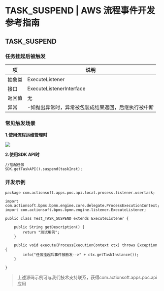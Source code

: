 # TASK_SUSPEND | AWS 流程事件开发参考指南

## TASK_SUSPEND

### 任务挂起后被触发

项 | 说明  
---|---  
抽象类 | ExecuteListener  
接口 | ExecuteListenerInterface  
返回值 | 无  
异常 | -如抛出异常时，异常被包装成结果返回，后继执行被中断  
  
### 常见触发场景

**1.使用流程运维管理时**

![](https://docs.awspaas.com/reference-guide/aws-paas-process-listener-reference-guide/activity_event/4.png)

**2.使用SDK API时**
    
    
    //挂起任务
    SDK.getTaskAPI().suspend(taskInst);
    

### 开发示例
    
    
    package com.actionsoft.apps.poc.api.local.process.listener.usertask;
    
    import com.actionsoft.bpms.bpmn.engine.core.delegate.ProcessExecutionContext;
    import com.actionsoft.bpms.bpmn.engine.listener.ExecuteListener;
    
    public class Test_TASK_SUSPEND extends ExecuteListener {
    
        public String getDescription() {
            return "测试用例";
        }
    
        public void execute(ProcessExecutionContext ctx) throws Exception {
            info("任务挂起后事件被触发-->" + ctx.getTaskInstance());
        }
    
    }
    

> 上述源码示例可与我们技术支持联系，获得com.actionsoft.apps.poc.api应用